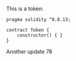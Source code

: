 This is a token: 

```
pragma solidity ^0.8.13;

contract Token {
    constructor() { }
}

```

Another update 78